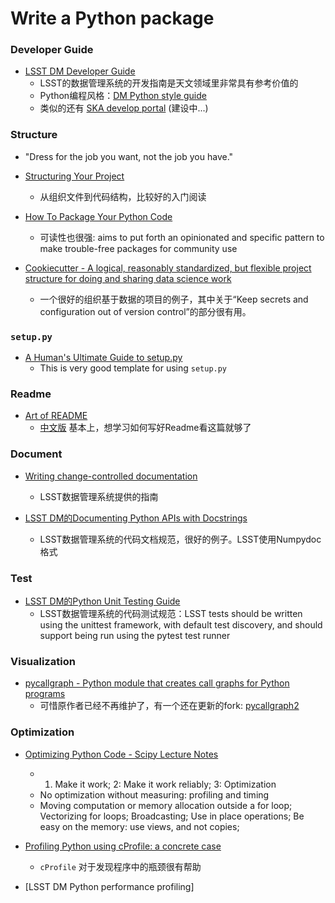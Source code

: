 # Write a Python package

### Developer Guide

- [LSST DM Developer Guide](https://developer.lsst.io)
	* LSST的数据管理系统的开发指南是天文领域里非常具有参考价值的
	* Python编程风格：[DM Python style guide](https://developer.lsst.io/python/style.html) 
	* 类似的还有 [SKA develop portal](https://developerskatelescopeorg.readthedocs.io/en/latest/) (建设中...)


### Structure 

- "Dress for the job you want, not the job you have."

- [Structuring Your Project](https://docs.python-guide.org/writing/structure/)
	* 从组织文件到代码结构，比较好的入门阅读
	
- [How To Package Your Python Code](https://python-packaging.readthedocs.io/en/latest/index.html)
	* 可读性也很强: aims to put forth an opinionated and specific pattern to make trouble-free packages for community use

- [Cookiecutter - A logical, reasonably standardized, but flexible project structure for doing and sharing data science work](https://drivendata.github.io/cookiecutter-data-science/)
	* 一个很好的组织基于数据的项目的例子，其中关于“Keep secrets and configuration out of version control”的部分很有用。

### `setup.py`

- [A Human's Ultimate Guide to setup.py](https://github.com/kennethreitz/setup.py)
    - This is very good template for using `setup.py` 


### Readme 

- [Art of README](https://github.com/noffle/art-of-readme)
	- [中文版](https://github.com/noffle/art-of-readme/blob/master/README-zh.md) 基本上，想学习如何写好Readme看这篇就够了

### Document

- [Writing change-controlled documentation](https://developer.lsst.io/project-docs/change-controlled-docs.html)
	* LSST数据管理系统提供的指南

- [LSST DM的Documenting Python APIs with Docstrings](https://developer.lsst.io/python/numpydoc.html#py-docstring-short-summary)
	* LSST数据管理系统的代码文档规范，很好的例子。LSST使用Numpydoc格式

### Test 

- [LSST DM的Python Unit Testing Guide](https://developer.lsst.io/python/testing.html)
	* LSST数据管理系统的代码测试规范：LSST tests should be written using the unittest framework, with default test discovery, and should support being run using the pytest test runner

### Visualization

- [pycallgraph - Python module that creates call graphs for Python programs](https://github.com/gak/pycallgraph)
	* 可惜原作者已经不再维护了，有一个还在更新的fork: [pycallgraph2](https://github.com/daneads/pycallgraph2)

### Optimization

- [Optimizing Python Code - Scipy Lecture Notes](http://www.scipy-lectures.org/advanced/optimizing/)
	* 1. Make it work; 2: Make it work reliably; 3: Optimization
	* No optimization without measuring: profiling and timing
	* Moving computation or memory allocation outside a for loop; Vectorizing for loops; Broadcasting; 
	  Use in place operations; Be easy on the memory: use views, and not copies; 

- [Profiling Python using cProfile: a concrete case](https://julien.danjou.info/guide-to-python-profiling-cprofile-concrete-case-carbonara/)
	* `cProfile` 对于发现程序中的瓶颈很有帮助
	
- [LSST DM Python performance profiling]
